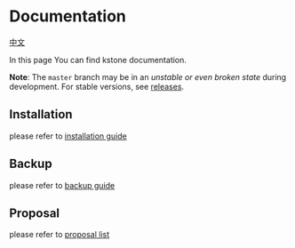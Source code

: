 # Documentation

[中文](README_CN.md)

In this page You can find kstone documentation.

**Note**: The `master` branch may be in an *unstable or even broken state* during development. For stable versions, see [releases][releases].
## Installation
please refer to [installation guide](installation)

## Backup
please refer to [backup guide](backup)

## Proposal
please refer to [proposal list](proposal)

[releases]: https://github.com/tkestack/kstone/releases
